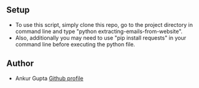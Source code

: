 ## Setup

- To use this script, simply clone this repo, go to the project directory in command line and type "python extracting-emails-from-website".
- Also, additionally you may need to use "pip install requests" in your command line before executing the python file.

## Author

- Ankur Gupta [Github profile](https://github.com/ankurg132)
